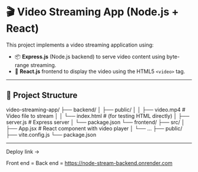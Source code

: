 # 🎬 Video Streaming App (Node.js + React)

This project implements a video streaming application using:

- 📦 **Express.js** (Node.js backend) to serve video content using byte-range streaming.
- 🎨 **React.js** frontend to display the video using the HTML5 `<video>` tag.

---

## 🧠 Project Structure

video-streaming-app/
├── backend/
│   ├── public/
│   │   ├── video.mp4        # Video file to stream
│   │   └── index.html       # (for testing HTML directly)
│   ├── server.js            # Express server
│   └── package.json
└── frontend/
├── src/
│   ├── App.jsx          # React component with video player
│   └── …
├── public/
├── vite.config.js
└── package.json

---
Deploy link ->

Front end = 
Back end = https://node-stream-backend.onrender.com